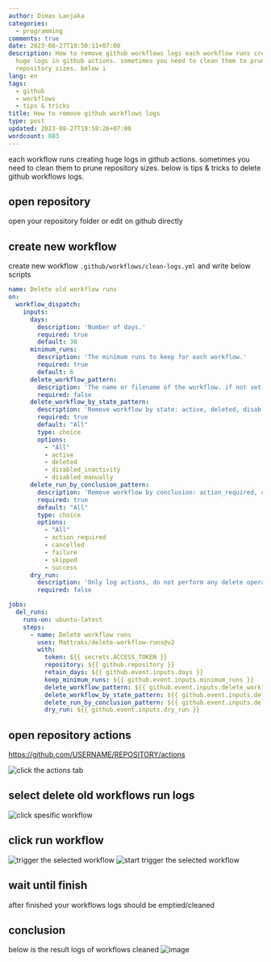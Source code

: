 ```yaml
---
author: Dimas Lanjaka
categories:
  - programming
comments: true
date: 2023-08-27T19:50:11+07:00
description: How to remove github workflows logs each workflow runs creating
  huge logs in github actions. sometimes you need to clean them to prune
  repository sizes. below i
lang: en
tags:
  - github
  - workflows
  - tips & tricks
title: How to remove github workflows logs
type: post
updated: 2023-08-27T19:58:26+07:00
wordcount: 883
---
```


each workflow runs creating huge logs in github actions. sometimes you need to clean them to prune repository sizes. below is tips & tricks to delete github workflows logs.

## open repository
open your repository folder or edit on github directly
## create new workflow
create new workflow `.github/workflows/clean-logs.yml` and write below scripts

```yaml
name: Delete old workflow runs
on:
  workflow_dispatch:
    inputs:
      days:
        description: 'Number of days.'
        required: true
        default: 30
      minimum_runs:
        description: 'The minimum runs to keep for each workflow.'
        required: true
        default: 6
      delete_workflow_pattern:
        description: 'The name or filename of the workflow. if not set then it will target all workflows.'
        required: false
      delete_workflow_by_state_pattern:
        description: 'Remove workflow by state: active, deleted, disabled_fork, disabled_inactivity, disabled_manually'
        required: true
        default: "All"
        type: choice
        options:
          - "All"
          - active
          - deleted
          - disabled_inactivity
          - disabled_manually
      delete_run_by_conclusion_pattern:
        description: 'Remove workflow by conclusion: action_required, cancelled, failure, skipped, success'
        required: true
        default: "All"
        type: choice
        options:
          - "All"
          - action_required
          - cancelled
          - failure
          - skipped
          - success
      dry_run:
        description: 'Only log actions, do not perform any delete operations.'
        required: false

jobs:
  del_runs:
    runs-on: ubuntu-latest
    steps:
      - name: Delete workflow runs
        uses: Mattraks/delete-workflow-runs@v2
        with:
          token: ${{ secrets.ACCESS_TOKEN }}
          repository: ${{ github.repository }}
          retain_days: ${{ github.event.inputs.days }}
          keep_minimum_runs: ${{ github.event.inputs.minimum_runs }}
          delete_workflow_pattern: ${{ github.event.inputs.delete_workflow_pattern }}
          delete_workflow_by_state_pattern: ${{ github.event.inputs.delete_workflow_by_state_pattern }}
          delete_run_by_conclusion_pattern: ${{ github.event.inputs.delete_run_by_conclusion_pattern }}
          dry_run: ${{ github.event.inputs.dry_run }}
```

## open repository actions

https://github.com/USERNAME/REPOSITORY/actions

![click the actions tab](https://github.com/dimaslanjaka/source-posts/assets/12471057/58b318de-210b-41fa-8ffc-3f21896b1982)

## select delete old workflows run logs
![click spesific workflow](https://github.com/dimaslanjaka/source-posts/assets/12471057/7ecef604-2a0c-4032-96bc-3f1aed734248)

## click run workflow
![trigger the selected workflow](https://github.com/dimaslanjaka/source-posts/assets/12471057/13815193-c6db-4538-b6da-31a2b2022316)
![start trigger the selected workflow](https://github.com/dimaslanjaka/source-posts/assets/12471057/0728f88f-6ae5-4174-9bc9-ae6022ddaff8)

## wait until finish
after finished your workflows logs should be emptied/cleaned

## conclusion
below is the result logs of workflows cleaned
![image](https://github.com/dimaslanjaka/source-posts/assets/12471057/c5362839-c4fd-49e4-9908-71eaa1d5b90d)

